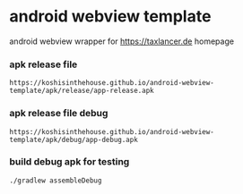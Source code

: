 # android webview template
android webview wrapper for https://taxlancer.de homepage

### apk release file
    https://koshisinthehouse.github.io/android-webview-template/apk/release/app-release.apk

### apk release file debug
    https://koshisinthehouse.github.io/android-webview-template/apk/debug/app-debug.apk

### build debug apk for testing
    ./gradlew assembleDebug

